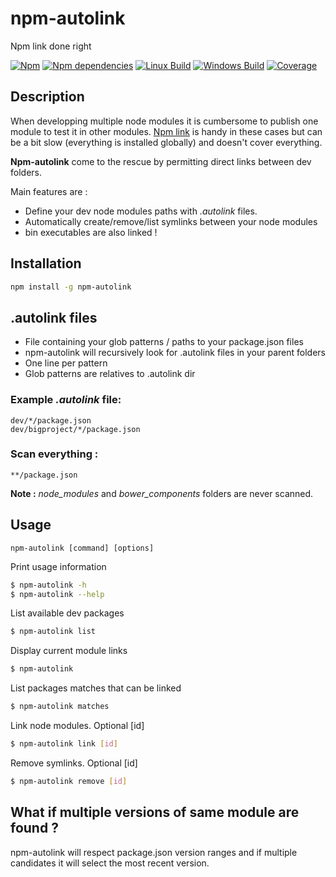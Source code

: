 # npm-autolink
Npm link done right

[![Npm](https://img.shields.io/npm/v/npm-autolink.svg)](https://npmjs.org/package/npm-autolink)
[![Npm dependencies](https://img.shields.io/david/adogor/npm-autolink.svg)](https://npmjs.org/package/npm-autolink)
[![Linux Build](https://img.shields.io/travis/adogor/npm-autolink/master.svg?label=linux)](https://travis-ci.org/adogor/npm-autolink)
[![Windows Build](https://img.shields.io/appveyor/ci/adogor/npm-autolink/master.svg?label=windows)](https://ci.appveyor.com/project/adogor/npm-autolink)
[![Coverage](https://img.shields.io/coveralls/adogor/npm-autolink/master.svg)](https://coveralls.io/github/adogor/npm-autolink)


## Description
When developping multiple node modules it is cumbersome to publish one module to test it in other modules. [Npm link](https://docs.npmjs.com/cli/link) is handy in these cases but can be a bit slow (everything is installed globally) and doesn't cover everything.

**Npm-autolink** come to the rescue by permitting direct links between dev folders.

Main features are :
- Define your dev node modules paths with *.autolink* files.
- Automatically create/remove/list symlinks between your node modules
- bin executables are also linked !

## Installation
```sh
npm install -g npm-autolink
```

## .autolink files
- File containing your glob patterns / paths to your package.json files
- npm-autolink will recursively look for .autolink files in your parent folders
- One line per pattern
- Glob patterns are relatives to .autolink dir

### Example *.autolink* file:
```
dev/*/package.json
dev/bigproject/*/package.json
```

### Scan everything :
```
**/package.json
```

**Note :** *node_modules* and *bower_components* folders are never scanned.

## Usage

`npm-autolink [command] [options]`

Print usage information
```sh
$ npm-autolink -h
$ npm-autolink --help
```

List available dev packages
```sh
$ npm-autolink list
```

Display current module links
```sh
$ npm-autolink
```

List packages matches that can be linked
```sh
$ npm-autolink matches
```

Link node modules. Optional [id]
```sh
$ npm-autolink link [id]
```

Remove symlinks. Optional [id]
```sh
$ npm-autolink remove [id]
```

## What if multiple versions of same module are found ?
npm-autolink will respect package.json version ranges and if multiple candidates it will select the most recent version.
